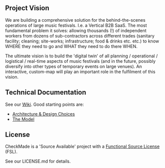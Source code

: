 ## Project Vision

We are building a comprehensive solution for the behind-the-scenes operations of large music festivals. I.e. a Vertical B2B SaaS. The most fundamental problem it solves: allowing thousands (!) of independent workers from dozens of sub-contractors across different trades (sanitary facility; cleaning; site-works; infrastructure; food & drinks etc. etc.) to know WHERE they need to go and WHAT they need to do there WHEN.

The ultimate vision is to build the 'digital twin' of all planning / operational / logistical / real-time aspects of music festivals (and in the future, possibly diversify into other types of temporary events on large venues). An interactive, custom-map will play an important role in the fulfilment of this vision.

## Technical Documentation

See our [Wiki](https://github.com/CheckMadeOrga/CheckMade/wiki). Good starting points are:
- [Architecture & Design Choices](https://github.com/CheckMadeOrga/CheckMade/wiki/Architecture---Tech---Design-Choices)
- [The Model](https://github.com/CheckMadeOrga/CheckMade/wiki/The-Model)

## License

CheckMade is a 'Source Available' project with a [Functional Source License](https://fsl.software) (FSL). 

See our LICENSE.md for details.
